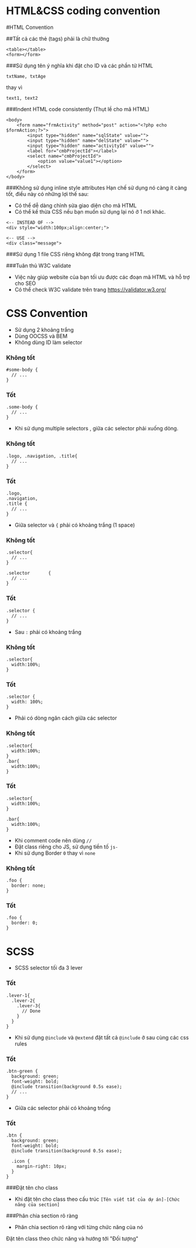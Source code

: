# HTML&CSS coding convention
#HTML Convention

##Tất cả các thẻ (tags) phải là chữ thường
```
<table></table>
<form></form>
```

###Sử dụng tên ý nghĩa khi đặt cho ID và các phần tử HTML
```
txtName, txtAge
```
thay vì
```
text1, text2
```

###Indent HTML code consistently (Thụt lề cho mã HTML)
```
<body>
    <form name="frmActivity" method="post" action="<?php echo $formAction;?>">
        <input type="hidden" name="sqlState" value="">
        <input type="hidden" name="delState" value="">
        <input type="hidden" name="activityId" value="">
        <label for="cmbProjectId"></label>
        <select name="cmbProjectId">
            <option value="value1"></option>
        </select>
    </form>
</body>
```

###Không sử dụng inline style attributes
Hạn chế sử dụng nó càng ít càng tốt, điều này có những lợi thế sau:
- Có thể dễ dàng chỉnh sửa giao diện cho mã HTML
- Có thể kế thừa CSS nếu bạn muốn sử dụng lại nó ở 1 nơi khác.
```
<-- INSTEAD OF -->
<div style="width:100px;align:center;">

<-- USE -->
<div class="message">
```

###Sử dụng 1 file CSS riêng không đặt trong trang HTML

###Tuân thủ W3C validate
- Việc này giúp website của bạn tối ưu được các đoạn mã HTML và hỗ trợ cho SEO
- Có thể check W3C validate trên trang https://validator.w3.org/

# CSS Convention

* Sử dụng 2 khoảng trắng 
* Dùng OOCSS và BEM
* Không dùng ID làm selector

### Không tốt 
    #some-body {
      // ...
    }
 
### Tốt
    .some-body {
      // ...
    }

* Khi sử dụng multiple selectors , giữa các selector phải xuống dòng.

### Không tốt 
    .logo, .navigation, .title{
      // ...
    }

### Tốt 
    .logo, 
    .navigation, 
    .title {
      // ...
    }

* Giữa selector và `{` phải có khoảng trắng (1 space) ` `

### Không tốt 
    .selector{
      // ...
    }
    
    .selector       {
      // ...
    }

### Tốt 
    .selector {
      // ...
    }

* Sau `:` phải có khoảng trắng ` `

### Không tốt 
    .selector{
      width:100%;
    }

### Tốt 
    .selector {
      width: 100%;
    }

* Phải có dòng ngăn cách giữa các selector

### Không tốt 
    .selector{
      width:100%;
    }
    .bar{
      width:100%;
    }

### Tốt 
    .selector{
      width:100%;
    }

    .bar{
      width:100%;
    }

* Khi comment code nên dùng `//`
* Đặt class riêng cho JS, sử dụng tiền tố `js-`
* Khi sử dụng Border `0` thay vì `none`

### Không tốt 
    .foo {
      border: none;
    }

### Tốt 
    .foo {
      border: 0;
    }

# SCSS 

* SCSS selector tối đa 3 lever 

### Tốt 

    .lever-1{
      .lever-2{
        .lever-3{
          // Done
        }
      }
    }

* Khi sử dụng `@include` và `@extend` đặt tất cả `@include` ở sau cùng các css rules

### Tốt 

    .btn-green {
      background: green;
      font-weight: bold;
      @include transition(background 0.5s ease);
      // ...
    }
* Giữa các selector phải có khoảng trống

### Tốt 

    .btn {
      background: green;
      font-weight: bold;
      @include transition(background 0.5s ease);
      
      .icon {
        margin-right: 10px;
      }
    }

###Đặt tên cho class
- Khi đặt tên cho class theo cấu trúc `[Tên viết tắt của dự án]-[Chức năng của section]`

###Phân chia section rõ ràng
- Phân chia section rõ ràng với từng chức năng của nó

Đặt tên class theo chức năng và hướng tới "Đối tượng"
